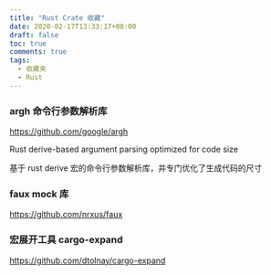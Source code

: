 ```yaml
---
title: "Rust Crate 收藏"
date: 2020-02-17T13:33:17+08:00
draft: false
toc: true
comments: true
tags:
  - 收藏夹
  - Rust
---
```


### argh 命令行参数解析库

https://github.com/google/argh

Rust derive-based argument parsing optimized for code size

基于 rust derive 宏的命令行参数解析库，并专门优化了生成代码的尺寸

### faux mock 库

https://github.com/nrxus/faux

### 宏展开工具 cargo-expand

https://github.com/dtolnay/cargo-expand
